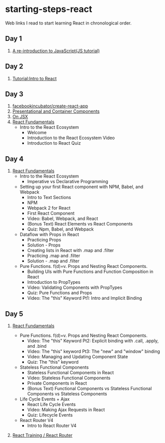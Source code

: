 # starting-steps-react
Web links I read to start learning React in chronological order.

## Day 1

1. [A re-introduction to JavaScript(JS tutorial)](https://developer.mozilla.org/en-US/docs/Web/JavaScript/A_re-introduction_to_JavaScript)

## Day 2

1. [Tutorial:Intro to React](https://facebook.github.io/react/tutorial/tutorial.html)

## Day 3

1. [facebookincubator/create-react-app](https://github.com/facebookincubator/create-react-app/blob/master/packages/react-scripts/template/README.md#available-scripts)
2. [Presentational and Container Components](https://medium.com/@dan_abramov/smart-and-dumb-components-7ca2f9a7c7d0)
3. [On JSX](https://gist.github.com/chantastic/fc9e3853464dffdb1e3c)
4. [React Fundamentals](https://reacttraining.com/online/react-fundamentals)
    * Intro to the React Ecosystem
        - Welcome
        - Introduction to the React Ecosystem Video
        - Introduction to React Quiz

## Day 4

1. [React Fundamentals](https://reacttraining.com/online/react-fundamentals)
    * Intro to the React Ecosystem
        - Imperative vs Declarative Programming
    * Setting up your first React component with NPM, Babel, and Webpack
       - Intro to Text Sections
       - NPM
       - Webpack 2 for React
       - First React Component
       - Video: Babel, Webpack, and React
       - (Bonus Text) React Elements vs React Components
       - Quiz: Npm, Babel, and Webpack
    * Dataflow with Props in React
        - Practicing Props
        - Solution - Props
        - Creating lists in React with .map and .filter
        - Practicing .map and .filter
        - Solution - .map and .filter
    * Pure Functions. f(d)=v. Props and Nesting React Components.
        - Building UIs with Pure Functions and Function Composition in React
        - Introduction to PropTypes
        - Video: Validating Components with PropTypes
        - Quiz: Pure Functions and Props
        - Video: The "this" Keyword Pt1: Intro and Implicit Binding

## Day 5

1. [React Fundamentals](https://reacttraining.com/online/react-fundamentals)
    * Pure Functions. f(d)=v. Props and Nesting React Components.
        - Video: The "this" Keyword Pt2: Explicit binding with .call, .apply, and .bind
        - Video: The "this" keyword Pt3: The "new" and "window" binding
        - Video: Managing and Updating Component State
        - Quiz: The "this" keyword
    * Stateless Functional Components
        - Stateless Functional Components in React
        - Video: Stateless Functional Components
        - Private Components in React
        - (Bonus Text) Functional Components vs Stateless Functional Components vs Stateless Components
    * Life Cycle Events + Ajax
        - React Life Cycle Events
        - Video: Making Ajax Requests in React
        - Quiz: Lifecycle Events
    * React Router V4
        - Intro to React Router V4

2. [React Training / React Router](https://reacttraining.com/react-router/web)

        
